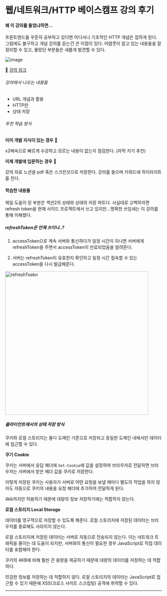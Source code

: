 # 웹/네트워크/HTTP 베이스캠프 강의 후기

#### 왜 이 강의를 들었냐하면...

프론트엔드를 꾸준히 공부하고 있다면 어디서나 기초적인 HTTP 개념은 접하게 된다. 그럼에도 불구하고 개념 강의를 듣는건 큰 이점이 있다. 어렴풋이 알고 있는 내용들을 잘 정리할 수 있고, 몰랐던 부분들은 새롭게 발견할 수 있다.

![image](https://github.com/CosmicLatte009/CosmicLatte009/assets/87015026/bcabbff1-f22d-428a-a38a-c471834b4b29)

🔗 [강의 링크](https://www.inflearn.com/course/%EC%9B%B9-%EB%84%A4%ED%8A%B8%EC%9B%8C%ED%81%AC-http-%EC%A0%9C%EC%BD%94%EB%B2%A0#)

###### 강의에서 나오는 내용들

- URL 개념과 활용
- HTTP란
- 상태 저장

###### 추천 학습 방식

**이미 개발 지식이 있는 경우** 🐇

x2배속으로 빠르게 수강하고 모르는 내용이 없는지 점검한다. (자막 키기 추천)

**이제 개발에 입문하는 경우** 🐢

강의 자료 노션을 pdf 혹은 스크린샷으로 저장한다. 강의를 들으며 키워드에 하이라이트를 친다.

#### 학습한 내용들

제일 도움이 된 부분은 섹션2의 상태와 상태의 저장 파트다.
사실대로 고백하자면 refresh token을 현재 사이드 프로젝트에서 쓰고 있지만...명확한 쓰임새는 이 강의를 통해 이해했다.

##### refreshToken은 언제 쓰이나..?

1. accessToken으로 계속 서버와 통신하다가 일정 시간이 지나면 서버에게 refreshToken을 주면서 accessToken이 만료되었음을 알려준다.

2. 서버는 refreshToken이 유효한지 확인하고 일정 시간 접속할 수 있는 accessToken을 다시 발급해준다.

<img src="https://github.com/CosmicLatte009/blog/assets/87015026/b0004de5-367f-45cc-99d4-dc436baabda2" width="460" alt="refreshToekn">

##### 클라이언트에서의 상태 저장 방식

쿠키와 로컬 스토리지는 둘다 도메인 기준으로 저장되고 동일한 도메인 내에서만 데이터에 접근할 수 있다.

**쿠기 Cookie**

쿠키는 서버에서 응답 헤더에 `Set-Cookie`에 값을 설정하여 브라우저로 전달하면 브라우저는 서버에서 받은 헤더 값을 쿠키로 저장한다.

이렇게 저장된 쿠키는 사용자가 서버로 어떤 요청을 보낼 때마다 별도의 작업을 하지 않아도 자동으로 쿠키의 내용을 요청 헤더에 추가하여 전달하게 된다.

4kb까지만 허용하기 때문에 대량의 정보 저장하기에는 적합하지 않는다.

**로컬 스토리지 Local Storage**

데이터를 영구적으로 저장할 수 있도록 해준다. 로컬 스토리지에 저장된 데이터는 브라우저를 종료해도 사라지지 않는다.

로컬 스토리지에 저장된 데이터는 서버로 자동으로 전송되지 않는다. 이는 네트워크 트래픽을 줄이는 데 도움이 되지만, 서버와의 통신이 필요한 경우 JavaScript로 직접 데이터를 포함해야 한다.

쿠키의 4KB에 비해 훨씬 큰 용량을 제공하기 때문에 대량의 데이터를 저장하는 데 적합하다.

민감한 정보를 저장하는 데 적합하지 않다. 로컬 스토리지의 데이터는 JavaScript로 접근할 수 있기 때문에 XSS(크로스 사이트 스크립팅) 공격에 취약할 수 있다.

---
